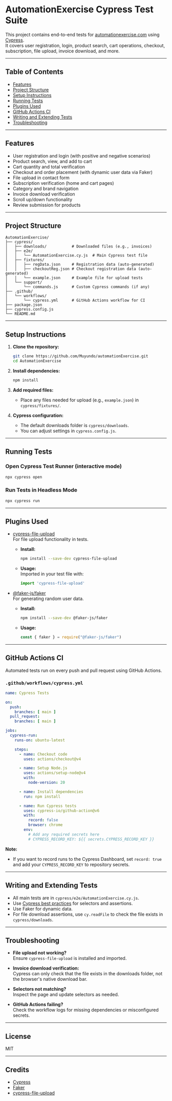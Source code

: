 # AutomationExercise Cypress Test Suite

This project contains end-to-end tests for [automationexercise.com](https://automationexercise.com) using [Cypress](https://www.cypress.io/).  
It covers user registration, login, product search, cart operations, checkout, subscription, file upload, invoice download, and more.

---

## Table of Contents

- [Features](#features)
- [Project Structure](#project-structure)
- [Setup Instructions](#setup-instructions)
- [Running Tests](#running-tests)
- [Plugins Used](#plugins-used)
- [GitHub Actions CI](#github-actions-ci)
- [Writing and Extending Tests](#writing-and-extending-tests)
- [Troubleshooting](#troubleshooting)

---

## Features

- User registration and login (with positive and negative scenarios)
- Product search, view, and add to cart
- Cart quantity and total verification
- Checkout and order placement (with dynamic user data via Faker)
- File upload in contact form
- Subscription verification (home and cart pages)
- Category and brand navigation
- Invoice download verification
- Scroll up/down functionality
- Review submission for products

---

## Project Structure

```
AutomationExercise/
├── cypress/
│   ├── downloads/           # Downloaded files (e.g., invoices)
│   ├── e2e/
│   │   └── AutomationExercise.cy.js  # Main Cypress test file
│   ├── fixtures/
│   │   ├── regData.json     # Registration data (auto-generated)
│   │   ├── checkoutReg.json # Checkout registration data (auto-generated)
│   │   └── example.json     # Example file for upload tests
│   └── support/
│       └── commands.js      # Custom Cypress commands (if any)
├── .github/
│   └── workflows/
│       └── cypress.yml      # GitHub Actions workflow for CI
├── package.json
├── cypress.config.js
└── README.md
```

---

## Setup Instructions

1. **Clone the repository:**
   ```bash
   git clone https://github.com/Muyundo/automationExercise.git
   cd AutomationExercise
   ```

2. **Install dependencies:**
   ```bash
   npm install
   ```

3. **Add required files:**
   - Place any files needed for upload (e.g., `example.json`) in `cypress/fixtures/`.

4. **Cypress configuration:**
   - The default downloads folder is `cypress/downloads`.
   - You can adjust settings in `cypress.config.js`.

---

## Running Tests

### Open Cypress Test Runner (interactive mode)
```bash
npx cypress open
```

### Run Tests in Headless Mode
```bash
npx cypress run
```

---

## Plugins Used

- [cypress-file-upload](https://github.com/abramenal/cypress-file-upload)  
  For file upload functionality in tests.
  - **Install:**  
    ```bash
    npm install --save-dev cypress-file-upload
    ```
  - **Usage:**  
    Imported in your test file with:
    ```js
    import 'cypress-file-upload'
    ```

- [@faker-js/faker](https://github.com/faker-js/faker)  
  For generating random user data.
  - **Install:**  
    ```bash
    npm install --save-dev @faker-js/faker
    ```
  - **Usage:**  
    ```js
    const { faker } = require("@faker-js/faker")
    ```

---

## GitHub Actions CI

Automated tests run on every push and pull request using GitHub Actions.

### `.github/workflows/cypress.yml`

```yaml
name: Cypress Tests

on:
  push:
    branches: [ main ]
  pull_request:
    branches: [ main ]

jobs:
  cypress-run:
    runs-on: ubuntu-latest

    steps:
      - name: Checkout code
        uses: actions/checkout@v4

      - name: Setup Node.js
        uses: actions/setup-node@v4
        with:
          node-version: 20

      - name: Install dependencies
        run: npm install

      - name: Run Cypress tests
        uses: cypress-io/github-action@v6
        with:
          record: false
          browser: chrome
        env:
          # Add any required secrets here
          # CYPRESS_RECORD_KEY: ${{ secrets.CYPRESS_RECORD_KEY }}
```

**Note:**  
- If you want to record runs to the Cypress Dashboard, set `record: true` and add your `CYPRESS_RECORD_KEY` to repository secrets.

---

## Writing and Extending Tests

- All main tests are in `cypress/e2e/AutomationExercise.cy.js`.
- Use [Cypress best practices](https://docs.cypress.io/guides/references/best-practices) for selectors and assertions.
- Use Faker for dynamic data.
- For file download assertions, use `cy.readFile` to check the file exists in `cypress/downloads`.

---

## Troubleshooting

- **File upload not working?**  
  Ensure `cypress-file-upload` is installed and imported.

- **Invoice download verification:**  
  Cypress can only check that the file exists in the downloads folder, not the browser's native download bar.

- **Selectors not matching?**  
  Inspect the page and update selectors as needed.

- **GitHub Actions failing?**  
  Check the workflow logs for missing dependencies or misconfigured secrets.

---

## License

MIT

---

## Credits

- [Cypress](https://www.cypress.io/)
- [Faker](https://github.com/faker-js/faker)
- [cypress-file-upload](https://github.com/abramenal/cypress-file-upload)

